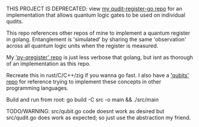 THIS PROJECT IS DEPRECATED: view [my qudit-register-go repo](https://github.com/rolinmb/qudit-register-go) for an implementation that allows quantum logic gates to be used on individual qudits.

This repo references other repos of mine to implement a quantum register in golang. Entanglement is 'simulated' by sharing the same 'observation' across all quantum logic units when the register is measured.

My ['py-qregister' repo](https://github.com/rolinmb/py-qregister/) is just less verbose that golang, but isnt as thorough of an implementation as this repo.

Recreate this in rust/C/C++/zig if you wanna go fast. I also have a ['qubits' repo](https://github.com/rolinmb/qubits) for reference trying to implement these concepts in other programming languages.

Build and run from root: go build -C src -o main && ./src/main

TODO/WARNING: src/qubit.go code doesnt work as desired but src/qudit.go does work as expected; so just use the abstraction my friend.
